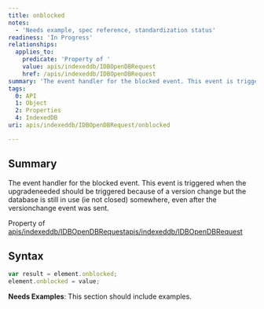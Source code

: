 ```yaml
---
title: onblocked
notes:
  - 'Needs example, spec reference, standardization status'
readiness: 'In Progress'
relationships:
  applies_to:
    predicate: 'Property of '
    value: apis/indexeddb/IDBOpenDBRequest
    href: /apis/indexeddb/IDBOpenDBRequest
summary: 'The event handler for the blocked event. This event is triggered when the upgradeneeded should be triggered because of a version change but the database is still in use (ie not closed) somewhere, even after the versionchange event was sent.'
tags:
  0: API
  1: Object
  2: Properties
  4: IndexedDB
uri: apis/indexeddb/IDBOpenDBRequest/onblocked

---
```

## Summary

The event handler for the blocked event. This event is triggered when the upgradeneeded should be triggered because of a version change but the database is still in use (ie not closed) somewhere, even after the versionchange event was sent.

Property of [apis/indexeddb/IDBOpenDBRequest](/apis/indexeddb/IDBOpenDBRequest)[apis/indexeddb/IDBOpenDBRequest](/apis/indexeddb/IDBOpenDBRequest)

## Syntax

``` js
var result = element.onblocked;
element.onblocked = value;
```

**Needs Examples**: This section should include examples.

